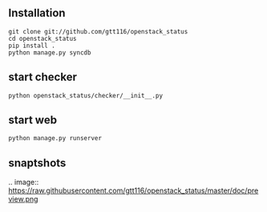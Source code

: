## Installation

    git clone git://github.com/gtt116/openstack_status
    cd openstack_status
    pip install .
    python manage.py syncdb

## start checker

    python openstack_status/checker/__init__.py

## start web
    
    python manage.py runserver


## snaptshots

.. image:: https://raw.githubusercontent.com/gtt116/openstack_status/master/doc/preview.png
